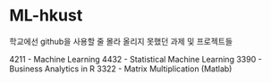 # ML-hkust

학교에선 github을 사용할 줄 몰라 올리지 못했던 과제 및 프로젝트들

4211 - Machine Learning
4432 - Statistical Machine Learning
3390 - Business Analytics in R
3322 - Matrix Multiplication (Matlab)

